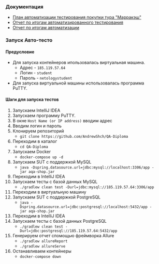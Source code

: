 ### Документация
* [План автоматизации тестирования покупки тура "Марракэш"](https://github.com/AndrewShch/QA-Diploma/blob/master/docs/Plan.md)
* [Отчет по итогам автоматизированного тестирования](https://github.com/AndrewShch/QA-Diploma/blob/master/docs/Report.md)
* [Отчет по итогам автоматизации](https://github.com/AndrewShch/QA-Diploma/blob/master/docs/Summary.md)
### Запуск Авто-тесто

#### Предусловие
* Для запуска контейнеров ипользовалась виртуальная машина. 
   * Адрес - `185.119.57.64`
   * Логин - `student`
   * Пароль - `netologystudent`
* Для запуска виртуальной машины использовалась программа PuTTY.

#### Шаги для запуска тестов
1. Запускаем IntelliJ IDEA
2. Запускаем программу PuTTY.
3. В окне `Host Name (or IP address)` вводим адрес
4. Вводим логин и пароль
5. Клонируем репозиторий 
   * `git clone https://github.com/AndrewShch/QA-Diploma`
6. Переходим в каталог
   * `cd QA-Diploma`
7. Запускаем Docker 
   * `docker-compose up -d`
8. Запускаем SUT с поддержкой MySQL 
   * `java -Dspring.datasource.url=jdbc:mysql://localhost:3306/app -jar aqa-shop.jar`
9. Переходим в IntelliJ IDEA
10. Запускаем тесты с базой данных MySQL 
    * `./gradlew clean test -Durl=jdbc:mysql://185.119.57.64:3306/app`
11. Переходим в виртуальную машину
12. Запускаем SUT с поддержкой PostgreSQL 
    * `java -Dspring.datasource.url=jdbc:postgresql://localhost:5432/app -jar aqa-shop.jar` 
13. Переходим в IntelliJ IDEA
14. Запускаем тесты с базой данных PostgreSQL 
    * `./gradlew clean test -Durl=jdbc:postgresql://185.119.57.64:5432/app`
15. Генерируем отчет спомощью фреймворка Allure
    * `./gradlew allureReport`
    * `./gradlew allureServe`
16. Останавливаем контейнеры 
    * `docker-compose down`
